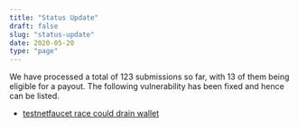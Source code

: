 ```yaml
---
title: "Status Update"
draft: false
slug: "status-update"
date: 2020-05-20
type: "page"
---
```


We have processed a total of 123 submissions so far, with 13 of them being eligible for a payout. The following vulnerability has been fixed and hence can
be listed.

- [testnetfaucet race could drain wallet](https://github.com/decred/testnetfaucet/pull/60)